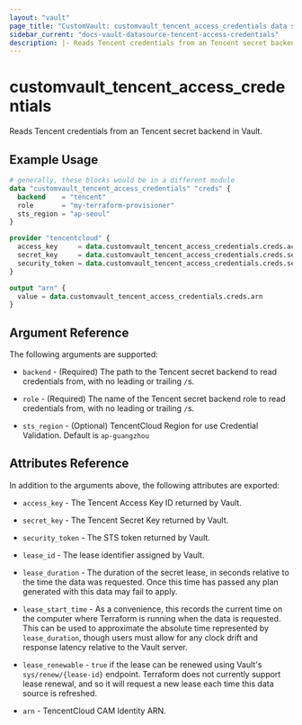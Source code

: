 ```yaml
---
layout: "vault"
page_title: "CustomVault: customvault_tencent_access_credentials data source"
sidebar_current: "docs-vault-datasource-tencent-access-credentials"
description: |- Reads Tencent credentials from an Tencent secret backend in Vault
---
```


# customvault\_tencent\_access\_credentials

Reads Tencent credentials from an Tencent secret backend in Vault.

## Example Usage

```terraform
# generally, these blocks would be in a different module
data "customvault_tencent_access_credentials" "creds" {
  backend    = "tencent"
  role       = "my-terraform-provisioner"
  sts_region = "ap-seoul"
}

provider "tencentcloud" {
  access_key     = data.customvault_tencent_access_credentials.creds.access_key
  secret_key     = data.customvault_tencent_access_credentials.creds.secret_key
  security_token = data.customvault_tencent_access_credentials.creds.security_token
}

output "arn" {
  value = data.customvault_tencent_access_credentials.creds.arn
}
```

## Argument Reference

The following arguments are supported:

* `backend` - (Required) The path to the Tencent secret backend to read credentials from, with no leading or
  trailing `/`s.

* `role` - (Required) The name of the Tencent secret backend role to read credentials from, with no leading or
  trailing `/`s.

* `sts_region` - (Optional) TencentCloud Region for use Credential Validation. Default is `ap-guangzhou`

## Attributes Reference

In addition to the arguments above, the following attributes are exported:

* `access_key` - The Tencent Access Key ID returned by Vault.

* `secret_key` - The Tencent Secret Key returned by Vault.

* `security_token` - The STS token returned by Vault.

* `lease_id` - The lease identifier assigned by Vault.

* `lease_duration` - The duration of the secret lease, in seconds relative to the time the data was requested. Once this
  time has passed any plan generated with this data may fail to apply.

* `lease_start_time` - As a convenience, this records the current time on the computer where Terraform is running when
  the data is requested. This can be used to approximate the absolute time represented by
  `lease_duration`, though users must allow for any clock drift and response latency relative to the Vault server.

* `lease_renewable` - `true` if the lease can be renewed using Vault's
  `sys/renew/{lease-id}` endpoint. Terraform does not currently support lease renewal, and so it will request a new
  lease each time this data source is refreshed.

* `arn` - TencentCloud CAM Identity ARN.
